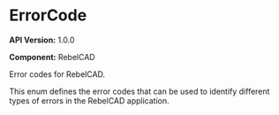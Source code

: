 # ErrorCode

**API Version:** 1.0.0

**Component:** RebelCAD

Error codes for RebelCAD.

This enum defines the error codes that can be used to identify
different types of errors in the RebelCAD application.

